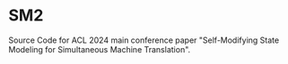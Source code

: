 # SM2
Source Code for ACL 2024 main conference paper "Self-Modifying State Modeling for Simultaneous Machine Translation".
